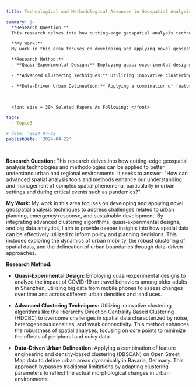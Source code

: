 ```yaml
---
title: Technological and Methodological Advances in Geospatial Analysis

summary: |-
  **Research Question:**
  This research delves into how cutting-edge geospatial analysis technologies and methodologies can be applied to better understand urban and regional environments. It seeks to answer: "How can advanced spatial analysis tools and methods enhance our understanding and management of complex spatial phenomena, particularly in urban settings and during critical events such as pandemics?"

  **My Work:**
  My work in this area focuses on developing and applying novel geospatial analysis techniques to address challenges related to urban planning, emergency response, and sustainable development. By integrating advanced clustering algorithms, quasi-experimental designs, and big data analytics, I aim to provide deeper insights into how spatial data can be effectively utilized to inform policy and planning decisions. This includes exploring the dynamics of urban mobility, the robust clustering of spatial data, and the delineation of urban boundaries through data-driven approaches.

  **Research Method:**
  - **Quasi-Experimental Design:** Employing quasi-experimental designs to analyze the impact of COVID-19 on travel behaviors among older adults in Shenzhen, utilizing big data from mobile phones to assess changes over time and across different urban densities and land uses.

  - **Advanced Clustering Techniques:** Utilizing innovative clustering algorithms like the Hierarchy Direction Centrality Based Clustering (HDCBC) to overcome challenges in spatial data characterized by noise, heterogeneous densities, and weak connectivity. This method enhances the robustness of spatial analyses, focusing on core points to minimize the effects of peripheral and noisy data.

  - **Data-Driven Urban Delineation:** Applying a combination of feature engineering and density-based clustering (DBSCAN) on Open Street Map data to define urban areas dynamically in Bavaria, Germany. This approach bypasses traditional limitations by adapting clustering parameters to reflect the actual morphological changes in urban environments.

 

  <font size = 30> Seleted Papers As Following: </font>

tags:
  - Topic3

# date: '2024-04-22'
publishDate: '2024-04-22'

---
```

**Research Question:**
This research delves into how cutting-edge geospatial analysis technologies and methodologies can be applied to better understand urban and regional environments. It seeks to answer: "How can advanced spatial analysis tools and methods enhance our understanding and management of complex spatial phenomena, particularly in urban settings and during critical events such as pandemics?"

**My Work:**
My work in this area focuses on developing and applying novel geospatial analysis techniques to address challenges related to urban planning, emergency response, and sustainable development. By integrating advanced clustering algorithms, quasi-experimental designs, and big data analytics, I aim to provide deeper insights into how spatial data can be effectively utilized to inform policy and planning decisions. This includes exploring the dynamics of urban mobility, the robust clustering of spatial data, and the delineation of urban boundaries through data-driven approaches.

**Research Method:**
- **Quasi-Experimental Design:** Employing quasi-experimental designs to analyze the impact of COVID-19 on travel behaviors among older adults in Shenzhen, utilizing big data from mobile phones to assess changes over time and across different urban densities and land uses.

- **Advanced Clustering Techniques:** Utilizing innovative clustering algorithms like the Hierarchy Direction Centrality Based Clustering (HDCBC) to overcome challenges in spatial data characterized by noise, heterogeneous densities, and weak connectivity. This method enhances the robustness of spatial analyses, focusing on core points to minimize the effects of peripheral and noisy data.

- **Data-Driven Urban Delineation:** Applying a combination of feature engineering and density-based clustering (DBSCAN) on Open Street Map data to define urban areas dynamically in Bavaria, Germany. This approach bypasses traditional limitations by adapting clustering parameters to reflect the actual morphological changes in urban environments.
